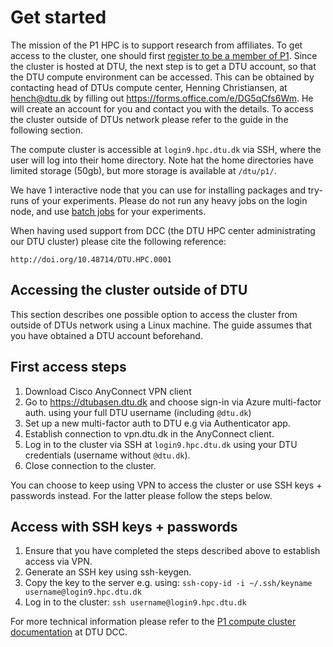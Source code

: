 # Get started

The mission of the P1 HPC is to support research from affiliates. To get access to the cluster, one should first 
[register to be a member of P1](https://www.aicentre.dk/affiliation). Since the cluster is hosted at DTU, the next 
step is to get a DTU account, so that the DTU compute environment can be accessed. This can be obtained by contacting 
head of DTUs compute center, Henning Christiansen, at hench@dtu.dk by filling out 
<https://forms.office.com/e/DG5qCfs6Wm>. He will create an account for you and contact you with the details. To access 
the cluster outside of DTUs network please refer to the guide in the following section.

The compute cluster is accessible at `login9.hpc.dtu.dk` via SSH, where the user will log into their home directory. 
Note hat the home directories have limited storage (50gb), but more storage is available at `/dtu/p1/`.

We have 1 interactive node that you can use for installing packages and try-runs of your experiments. Please do not run 
any heavy jobs on the login node, and use [batch jobs](https://www.hpc.dtu.dk/?page_id=1416) for your experiments.

When having used support from DCC (the DTU HPC center administrating our DTU cluster) please cite the following 
reference:

```{bib}
http://doi.org/10.48714/DTU.HPC.0001
```

## Accessing the cluster outside of DTU

This section describes one possible option to access the cluster from outside of DTUs network using a Linux machine. 
The guide assumes that you have obtained a DTU account beforehand.

## First access steps

1. Download Cisco AnyConnect VPN client
2. Go to https://dtubasen.dtu.dk and choose sign-in via Azure multi-factor auth. using your full DTU username 
    (including `@dtu.dk`)
3. Set up a new multi-factor auth to DTU e.g via Authenticator app.
4. Establish connection to vpn.dtu.dk in the AnyConnect client.
5. Log in to the cluster via SSH at `login9.hpc.dtu.dk` using your DTU credentials (username without `@dtu.dk`).
6. Close connection to the cluster.

You can choose to keep using VPN to access the cluster or use SSH keys + passwords instead. For the latter please 
follow the steps below.

## Access with SSH keys + passwords

1. Ensure that you have completed the steps described above to establish access via VPN.
2. Generate an SSH key using ssh-keygen.
3. Copy the key to the server e.g. using: `ssh-copy-id -i ~/.ssh/keyname username@login9.hpc.dtu.dk`
4. Log in to the cluster: `ssh username@login9.hpc.dtu.dk`

For more technical information please refer to the 
[P1 compute cluster documentation](https://www.hpc.dtu.dk/?page_id=5028) at DTU DCC.
